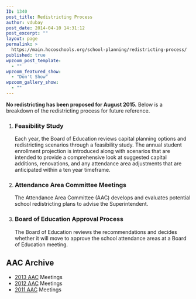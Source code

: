 ```yaml
---
ID: 1340
post_title: Redistricting Process
author: vdubay
post_date: 2014-04-10 14:31:12
post_excerpt: ""
layout: page
permalink: >
  https://main.hocoschools.org/school-planning/redistricting-process/
published: true
wpzoom_post_template:
  - ""
wpzoom_featured_show:
  - "Don't Show"
wpzoom_gallery_show:
  - ""
---
```

<p><strong>No redistricting has been proposed for August 2015.</strong> Below is a breakdown of the redistricting process for future reference.</p>

<div class="t">

<ol class="timeline">

<li class="tl-node">
<h3>Feasibility Study</h3>
<p>Each year, the Board of Education reviews capital planning options and redistricting scenarios through a feasibility study. The annual student enrollment projection is introduced along with scenarios that are intended to provide a comprehensive look at suggested capital additions, renovations, and any attendance area adjustments that are anticipated within a ten year timeframe.</p>
</li> 

<li class="tl-node"><h3>Attendance Area Committee Meetings</h3>
<p>The Attendance Area Committee (AAC) develops and evaluates potential school redistricting plans to advise the Superintendent.</p>
</li>  

<li class="tl-node"><h3>Board of Education Approval Process</h3>
<p>The Board of Education reviews the recommendations and decides whether it will move to approve the school attendance areas at a Board of Education meeting.</p>
</li> 

</ol>
</div> 

<h2>AAC Archive</h2>
<ul>
  <li><a href="/school-planning/aac-process/2013-meetings/">2013 AAC</a> Meetings</li>
  <li><a href="/school-planning/aac-process/2012-meetings/">2012 AAC</a> Meetings</li>
  <li><a href="/school-planning/aac-process/2011-meetings/">2011 AAC</a> Meetings</li>
</ul>